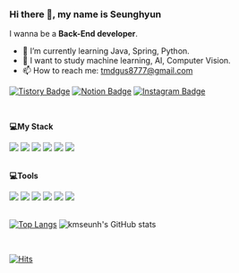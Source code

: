 ### Hi there 👋, my name is Seunghyun <br>
I wanna be a <b>Back-End developer</b>.

- 🌱 I’m currently learning Java, Spring, Python.
- 💭 I want to study machine learning, AI, Computer Vision.
- 📫 How to reach me: tmdgus8777@gmail.com

[![Tistory Badge](https://img.shields.io/badge/Tistory-323232?style=flat-square&logo=Tistory&logoColor=white&link=https://c11oud.tistory.com)](https://c11oud.tistory.com) [![Notion Badge](https://img.shields.io/badge/Notion-FFFFFF?style=flat-square&logo=Notion&logoColor=black&link=https://kmseunh.notion.site/4018d6d3868248b0a6fa19620edcecff)](https://kmseunh.notion.site/4018d6d3868248b0a6fa19620edcecff) [![Instagram Badge](https://img.shields.io/badge/Instagram-E4405F?style=flat-square&logo=Instagram&logoColor=white&link=https://www.instagram.com/kmseunh/)](https://www.instagram.com/kmseunh/)

<br>

**💻My Stack**  

<div>
<img src="https://img.shields.io/badge/Java-E02D1D?style=for-the-badge&logo=Java&logoColor=white">
<img src="https://img.shields.io/badge/Python-3776AB?style=for-the-badge&logo=Python&logoColor=white">
<img src="https://img.shields.io/badge/Spring-6DB33F?style=for-the-badge&logo=Spring&logoColor=white">
<img src="https://img.shields.io/badge/Django-092E20?style=for-the-badge&logo=Django&logoColor=white">
<img src="https://img.shields.io/badge/MySQL-4479A1?style=for-the-badge&logo=MySQL&logoColor=white">
<img src="https://img.shields.io/badge/OpenCV-5C3EE8?style=for-the-badge&logo=OpenCV&logoColor=white">
</div>

<br>

**💻Tools**

<div>
<img src="https://img.shields.io/badge/Eclipse-2C2255?style=for-the-badge&logo=Eclipse IDE&logoColor=white">
<img src="https://img.shields.io/badge/Visual Studio Code-007ACC?style=for-the-badge&logo=Visual Studio Code&logoColor=white">
<img src="https://img.shields.io/badge/Jupyter Notebook-F37626?style=for-the-badge&logo=Jupyter&logoColor=white">
<img src="https://img.shields.io/badge/GitHub-181717?style=for-the-badge&logo=GitHub&logoColor=white">
<img src="https://img.shields.io/badge/Git-F05032?style=for-the-badge&logo=Git&logoColor=white">
<img src="https://img.shields.io/badge/DBeaver-2E1B0D?style=for-the-badge&logo=DBeaver&logoColor=white">
</div>
<br>

[![Top Langs](https://github-readme-stats.vercel.app/api/top-langs/?username=kmseunh&layout=compact)](https://github.com/kmseunh/github-readme-stats)  ![kmseunh's GitHub stats](https://github-readme-stats.vercel.app/api?username=kmseunh&show_icons=true&theme=radical) 

<br>

[![Hits](https://hits.seeyoufarm.com/api/count/incr/badge.svg?url=https%3A%2F%2Fgithub.com%2FimseunghyunK&count_bg=%23CEB0BB&title_bg=%23555555&icon=&icon_color=%23E7E7E7&title=hits&edge_flat=false)](https://hits.seeyoufarm.com)
